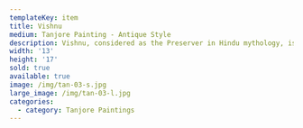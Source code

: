 ```yaml
---
templateKey: item
title: Vishnu
medium: Tanjore Painting - Antique Style
description: Vishnu, considered as the Preserver in Hindu mythology, is depicted in a pale blue complexion wearing a Kausthubham (precious gem stone necklace), Vaijayanthi mala and a flower garland. He holds the Panchajanya Shankha (conch) in his upper left hand and the Sudarshana Chakra, in his upper right hand.
width: '13'
height: '17'
sold: true
available: true
image: /img/tan-03-s.jpg
large_image: /img/tan-03-l.jpg
categories:
  - category: Tanjore Paintings
---
```


